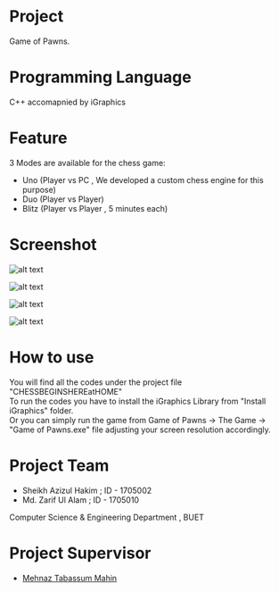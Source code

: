 # Project
Game of Pawns.<br>

# Programming Language
C++ accomapnied by iGraphics

# Feature
3 Modes are available for the chess game:
* Uno (Player vs PC , We developed a custom chess engine for this purpose)
* Duo (Player vs Player)
* Blitz (Player vs Player , 5 minutes each)

# Screenshot

![alt text][logo]

[logo]: https://github.com/zarif98sjs/Game-of-Pawns/blob/master/Game%20Of%20Pawns/The%20Game/opening.jpg "Opening Page"

![alt text][logo2]

[logo2]: https://github.com/zarif98sjs/Game-of-Pawns/blob/master/Game%20Of%20Pawns/The%20Game/menu2.bmp "Menu"

![alt text][logo3]

[logo3]: https://github.com/zarif98sjs/Game-of-Pawns/blob/master/Game%20Of%20Pawns/The%20Game/instruct.bmp "Instructions"

![alt text][logo4]

[logo4]: https://github.com/zarif98sjs/Game-of-Pawns/blob/master/Game%20Of%20Pawns/The%20Game/game_ss.JPG "Blitz"

# How to use
You will find all the codes under the project file "CHESSBEGINSHEREatHOME" <br>
To run the codes you have to install the iGraphics Library from "Install iGraphics" folder. <br>
Or you can simply run the game from Game of Pawns -> The Game -> "Game of Pawns.exe" file adjusting your screen resolution accordingly.

# Project Team
* Sheikh Azizul Hakim ; ID - 1705002
* Md. Zarif Ul Alam   ; ID - 1705010

Computer Science & Engineering Department , BUET

# Project Supervisor 
* [Mehnaz Tabassum Mahin](https://cse.buet.ac.bd/faculty_list/detail/mehnaztabassum)

